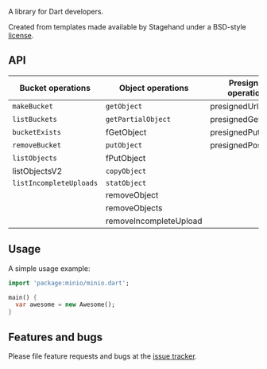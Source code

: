 A library for Dart developers.

Created from templates made available by Stagehand under a BSD-style
[license](https://github.com/dart-lang/stagehand/blob/master/LICENSE).

## API

| Bucket operations     	| Object operations      	| Presigned operations 	| Bucket Policy & Notification operations 	|
|-----------------------	|------------------------	|----------------------	|-----------------------------------------	|
| `makeBucket`           	| `getObject`            	| presignedUrl         	| getBucketNotification                   	|
| `listBuckets`          	| `getPartialObject`     	| presignedGetObject   	| setBucketNotification                   	|
| `bucketExists`         	| fGetObject             	| presignedPutObject   	| removeAllBucketNotification             	|
| `removeBucket`         	| `putObject`            	| presignedPostPolicy  	| getBucketPolicy                         	|
| `listObjects`          	| fPutObject             	|                      	| setBucketPolicy                         	|
| listObjectsV2         	| `copyObject`           	|                      	| listenBucketNotification                	|
| `listIncompleteUploads`	| `statObject`           	|                      	|                                         	|
|                       	| removeObject           	|                      	|                                         	|
|                       	| removeObjects          	|                      	|                                         	|
|                       	| removeIncompleteUpload 	|                      	|                                         	|

## Usage

A simple usage example:

```dart
import 'package:minio/minio.dart';

main() {
  var awesome = new Awesome();
}
```

## Features and bugs

Please file feature requests and bugs at the [issue tracker][tracker].

[tracker]: http://example.com/issues/replaceme
